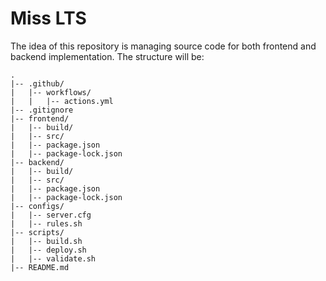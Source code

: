 # Miss LTS

The idea of this repository is managing source code for both frontend and backend implementation. The structure will be:

```
.
|-- .github/
|   |-- workflows/
|   |   |-- actions.yml
|-- .gitignore
|-- frontend/
|   |-- build/
|   |-- src/
|   |-- package.json
|   |-- package-lock.json
|-- backend/
|   |-- build/
|   |-- src/
|   |-- package.json
|   |-- package-lock.json
|-- configs/
|   |-- server.cfg
|   |-- rules.sh
|-- scripts/
|   |-- build.sh
|   |-- deploy.sh
|   |-- validate.sh
|-- README.md
```
